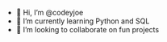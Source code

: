 - 👋 Hi, I’m @codeyjoe
- 🌱 I’m currently learning Python and SQL
- 💞️ I’m looking to collaborate on fun projects
